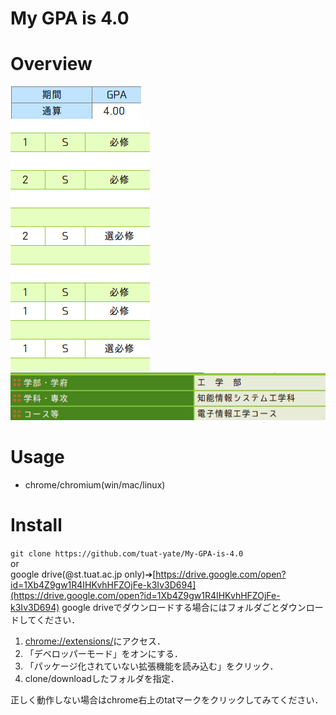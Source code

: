 My GPA is 4.0
======
# Overview
![GPA](GPA.png)  
![GPA](ABCD2S.png)  
![GPA](course.gif)
# Usage

- chrome/chromium(win/mac/linux)

# Install

```git clone https://github.com/tuat-yate/My-GPA-is-4.0```  
or  
google drive(@st.tuat.ac.jp only)➔[https://drive.google.com/open?id=1Xb4Z9gw1R4IHKvhHFZOjFe-k3Iv3D694](https://drive.google.com/open?id=1Xb4Z9gw1R4IHKvhHFZOjFe-k3Iv3D694)
google driveでダウンロードする場合にはフォルダごとダウンロードしてください．

1. [chrome://extensions/](chrome://extensions/)にアクセス．
1. 「デベロッパーモード」をオンにする．
1. 「パッケージ化されていない拡張機能を読み込む」をクリック．
1. clone/downloadしたフォルダを指定．

正しく動作しない場合はchrome右上のtatマークをクリックしてみてください．
